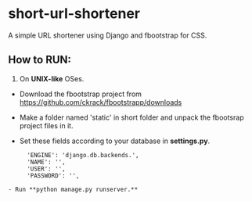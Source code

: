 short-url-shortener
===================

A simple URL shortener using Django and fbootstrap for CSS.


How to RUN:
-----------
 1. On **UNIX-like** OSes.
  - Download the fbootstrap project from https://github.com/ckrack/fbootstrapp/downloads

  - Make a folder named 'static' in short folder and unpack the fbootsrap project files in it.

    
   - Set these fields according to your database in **settings.py**.

           'ENGINE': 'django.db.backends.',
           'NAME': '',
           'USER': '',
           'PASSWORD': '',

    - Run **python manage.py runserver.**